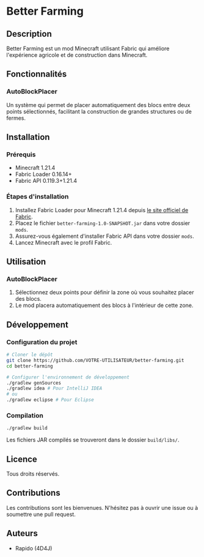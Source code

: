 # Better Farming

## Description
Better Farming est un mod Minecraft utilisant Fabric qui améliore l'expérience agricole et de construction dans Minecraft. 

## Fonctionnalités

### AutoBlockPlacer
Un système qui permet de placer automatiquement des blocs entre deux points sélectionnés, facilitant la construction de grandes structures ou de fermes.

## Installation

### Prérequis
- Minecraft 1.21.4
- Fabric Loader 0.16.14+
- Fabric API 0.119.3+1.21.4

### Étapes d'installation
1. Installez Fabric Loader pour Minecraft 1.21.4 depuis [le site officiel de Fabric](https://fabricmc.net/use/).
2. Placez le fichier `better-farming-1.0-SNAPSHOT.jar` dans votre dossier `mods`.
3. Assurez-vous également d'installer Fabric API dans votre dossier `mods`.
4. Lancez Minecraft avec le profil Fabric.

## Utilisation

### AutoBlockPlacer
1. Sélectionnez deux points pour définir la zone où vous souhaitez placer des blocs.
2. Le mod placera automatiquement des blocs à l'intérieur de cette zone.

## Développement

### Configuration du projet
```bash
# Cloner le dépôt
git clone https://github.com/VOTRE-UTILISATEUR/better-farming.git
cd better-farming

# Configurer l'environnement de développement
./gradlew genSources
./gradlew idea # Pour IntelliJ IDEA
# ou
./gradlew eclipse # Pour Eclipse
```

### Compilation
```bash
./gradlew build
```
Les fichiers JAR compilés se trouveront dans le dossier `build/libs/`.

## Licence
Tous droits réservés.

## Contributions
Les contributions sont les bienvenues. N'hésitez pas à ouvrir une issue ou à soumettre une pull request.

## Auteurs
- Rapido (4D4J)
